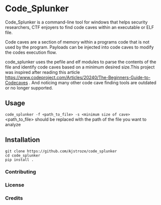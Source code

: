 # Code_Splunker
Code_Splunker is a command-line tool for windows that helps security researchers, CTF enjoyers to find code caves within an executable or ELF file.  

Code caves are a section of memory within a programs code that is not used by the program. Payloads can be injected into code caves to modify the codes execution flow.  

code_splunker uses the pefile and elf modules to parse the contents of the file and identify code caves based on a minimum desired size.This project was inspired after reading this article https://www.codeproject.com/Articles/20240/The-Beginners-Guide-to-Codecaves . And noticing many other code cave finding tools are outdated or no longer supported.  

## Usage
``` code_splunker -f <path_to_file> -s <minimum size of cave> ```  
<path_to_file> should be replaced with the path of the file you want to analyze  

## Installation
``` 
git clone https://github.com/Ajstroze/code_splunker  
cd code_splunker  
pip install .  
```

### Contributing
### License
### Credits
